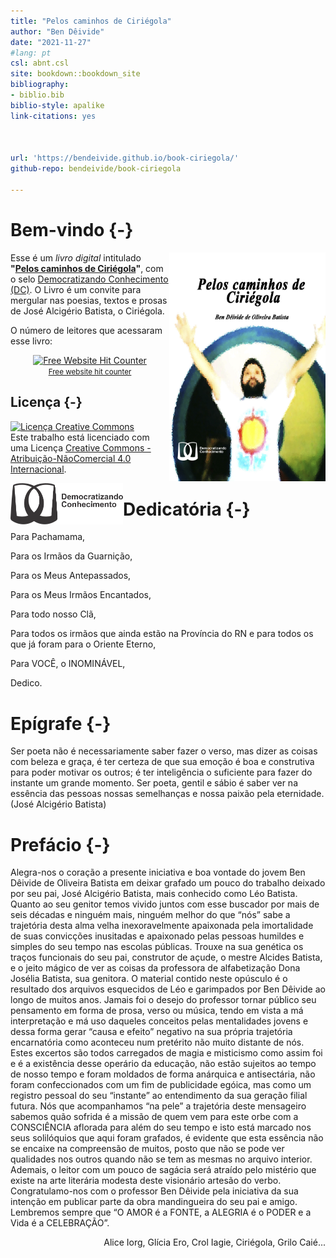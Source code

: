 ```yaml
--- 
title: "Pelos caminhos de Ciriégola"
author: "Ben Dêivide"
date: "2021-11-27"
#lang: pt
csl: abnt.csl
site: bookdown::bookdown_site
bibliography:
- biblio.bib
biblio-style: apalike
link-citations: yes



url: 'https://bendeivide.github.io/book-ciriegola/'
github-repo: bendeivide/book-ciriegola

---
```

# Bem-vindo {-}

<a href="https://bendeivide.github.io/books/ciriegola/"><img src="capa.png" align="right" width="250" height="366" class="cover" alt="Compre pela internet" /></a> Esse é um *livro digital* intitulado __"[Pelos caminhos de Ciriégola]()"__, com o selo [Democratizando Conhecimento (DC)](https://bendeivide.github.io/dc/). O Livro é um convite para mergular nas poesias, textos e prosas de José Alcigério Batista, o Ciriégola.

O número de leitores  que acessaram esse livro:
</br>
<div align='center'><a href='https://www.free-website-hit-counter.com'><img src='https://www.free-website-hit-counter.com/c.php?d=9&id=130209&s=288' border='0' alt='Free Website Hit Counter'></a><br / ><small><a href='https://www.free-website-hit-counter.com' title="Free Website Hit Counter">Free website hit counter</a></small></div>

## Licença {-}

<a rel="license" href="http://creativecommons.org/licenses/by-nc/4.0/"><img alt="Licença Creative Commons" style="border-width:0" src="https://i.creativecommons.org/l/by-nc/4.0/88x31.png" /></a><br />Este trabalho está licenciado com uma Licença <a rel="license" href="http://creativecommons.org/licenses/by-nc/4.0/">Creative Commons - Atribuição-NãoComercial 4.0 Internacional</a>.

<a href="https://bendeivide.github.io/dc/"><img src="Logo-DC-preto2.png" align="left" width="180" /></a>

# Dedicatória {-}

Para Pachamama,

Para os Irmãos da Guarnição,

Para os Meus Antepassados,

Para os Meus Irmãos Encantados,

Para todo nosso Clã,

Para todos os irmãos que ainda estão na Província do RN e para todos os que já foram para o Oriente Eterno,

Para VOCÊ, o INOMINÁVEL,
  
Dedico.

# Epígrafe {-}

Ser poeta não é necessariamente saber fazer o verso, mas dizer as coisas com beleza e graça, é ter certeza de que sua emoção é boa e construtiva para poder motivar os outros; é ter inteligência o suficiente para fazer do instante um grande momento. Ser poeta, gentil e sábio é saber ver na essência das pessoas nossas semelhanças e nossa paixão pela eternidade. 
(José Alcigério Batista)

# Prefácio {-}

Alegra-nos o coração a presente iniciativa e boa vontade do jovem Ben Dêivide de Oliveira Batista em deixar grafado um pouco do trabalho deixado por seu pai, José Alcigério Batista, mais conhecido como Léo Batista. Quanto ao seu genitor temos vivido juntos com esse buscador por mais de seis décadas e ninguém mais, ninguém melhor do que “nós” sabe a trajetória desta alma velha inexoravelmente apaixonada pela imortalidade de suas convicções inusitadas e apaixonado pelas pessoas humildes e simples do seu tempo nas escolas públicas. Trouxe na sua genética os traços funcionais do seu pai, construtor de açude, o mestre Alcides Batista, e o jeito mágico de ver as coisas da professora de alfabetização Dona Josélia Batista, sua genitora. O material contido neste opúsculo é o resultado dos arquivos esquecidos de Léo e garimpados por Ben Dêivide ao longo de muitos anos. Jamais foi o desejo do professor tornar público seu pensamento em forma de prosa, verso ou música, tendo em vista a má interpretação e má uso daqueles conceitos pelas mentalidades jovens e dessa forma gerar “causa e efeito” negativo na sua própria trajetória encarnatória como aconteceu num pretérito não muito distante de nós. Estes excertos são todos carregados de magia e misticismo como assim foi e é a existência desse operário da educação, não estão sujeitos ao tempo de nosso tempo e foram moldados de forma anárquica e antisectária, não foram confeccionados com um fim de publicidade egóica, mas como um registro pessoal do seu “instante” ao entendimento da sua geração filial futura. Nós que acompanhamos “na pele” a trajetória deste mensageiro sabemos quão sofrida é a missão de quem vem para este orbe com a CONSCIÊNCIA aflorada para além do seu tempo e isto está marcado nos seus solilóquios que aqui foram grafados, é evidente que esta essência não se encaixe na compreensão de muitos, posto que não se pode ver qualidades nos outros quando não se tem as mesmas no arquivo interior. Ademais, o leitor com um pouco de sagácia será atraído pelo mistério que existe na arte literária modesta deste visionário artesão do verbo. Congratulamo-nos com o professor Ben Dêivide pela iniciativa da sua intenção em publicar parte da obra mandingueira do seu pai e amigo. Lembremos sempre que “O AMOR é a FONTE, a ALEGRIA é o PODER e a Vida é a CELEBRAÇÃO”.

<div align="right" >
Alice Iorg, Glícia Ero, Crol Iagie, Ciriégola, Grilo Caié...
</div>
